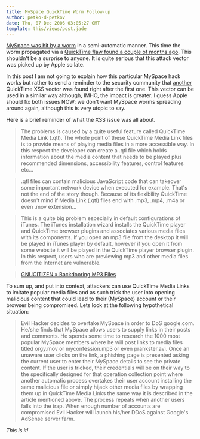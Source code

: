 ```yaml
---
title: MySpace QuickTime Worm Follow-up
author: petko-d-petkov
date: Thu, 07 Dec 2006 03:05:27 GMT
template: this/views/post.jade
---
```


[MySpace was hit by a worm](http://www.websense.com/securitylabs/alerts/alert.php?AlertID=708) in a semi-automatic manner. This time the worm propagated via a [QuickTime flaw found a couple of months ago](/blog/backdooring-quicktime-movies). This shouldn't be a surprise to anyone. It is quite serious that this attack vector was picked up by Apple so late.

In this post I am not going to explain how this particular MySpace hack works but rather to send a reminder to the security community that [another](/blog/backdooring-mp3-files) QuickTime XSS vector was found right after the first one. This vector can be used in a similar way although, IMHO, the impact is greater. I guess Apple should fix both issues NOW: we don't want MySpace worms spreading around again, although this is very utopic to say.

Here is a brief reminder of what the XSS issue was all about.

> The problems is caused by a quite useful feature called QuickTime Media Link (.qtl). The whole point of these QuickTime Media Link files is to provide means of playing media files in a more accessible way. In this respect the developer can create a .qtl file which holds information about the media content that needs to be played plus recommended dimensions, accessibility features, control features etc...

> .qtl files can contain malicious JavaScript code that can takeover some important network device when executed for example. That's not the end of the story though. Because of its flexibility QuickTime doesn't mind if Media Link (.qtl) files end with .mp3, .mp4, .m4a or even .mov extension...

> This is a quite big problem especially in default configurations of iTunes. The iTunes installation wizard installs the QuickTime player and QuickTime browser plugins and associates various media files with its components. If you open an mp3 file from the desktop it will be played in iTunes player by default, however if you open it from some website it will be played in the QuickTime player browser plugin. In this respect, users who are previewing mp3 and other media files from the Internet are vulnerable.

> [GNUCITIZEN &raquo; Backdooring MP3 Files](/blog/backdooring-mp3-files)

To sum up, and put into context, attackers can use QuickTime Media Links to imitate popular media files and as such trick the user into opening malicious content that could lead to their (MySpace) account or their browser being compromised. Lets look at the following hypothetical situation:

> Evil Hacker decides to overtake MySpace in order to DoS google.com. He/she finds that MySpace allows users to supply links in their posts and comments. He spends some time to research the 1000 most popular MySpace members where he will post links to media files titled orgy.mov or  myconfession.mp3 or even prankster.avi. Once an unaware user clicks on the link, a phishing page is presented asking the current user to enter their MySpace details to see the private content. If the user is tricked, their credentials will be on their way to the specifically designed for that operation collection point where another automatic process overtakes their user account installing the same malicious file or simply hijack other media files by wrapping them up in QuickTime Media Links the same way it is described in the article mentioned above. The process repeats when another users falls into the trap. When enough number of accounts are compromised Evil Hacker will launch his/her DDoS against Google's AdSense server farm.

_This is it!_
